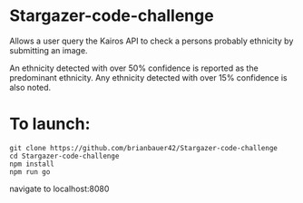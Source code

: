 # Stargazer-code-challenge

Allows a user query the Kairos API to check a persons probably ethnicity by submitting an image.

An ethnicity detected with over 50% confidence is reported as the predominant ethnicity. Any ethnicity detected with over 15% confidence is also noted.

# To launch:
```
git clone https://github.com/brianbauer42/Stargazer-code-challenge
cd Stargazer-code-challenge
npm install
npm run go
```
navigate to localhost:8080
